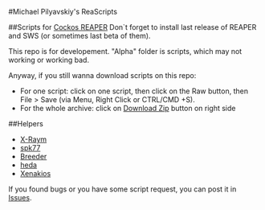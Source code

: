 #Michael Pilyavskiy's ReaScripts

##Scripts for [Cockos REAPER](http://reaper.fm) 
Don`t forget to install last release of REAPER and SWS (or sometimes last beta of them).

This repo is for developement. 
"Alpha" folder is scripts, which may not working or working bad.

Anyway, if you still wanna download scripts on this repo:
- For one script: click on one script, then click on the Raw button, then File > Save (via Menu, Right Click or CTRL/CMD +S).
- For the whole archive: click on [Download Zip](https://github.com/MichaelPilyavskiy/ReaScripts/archive/master.zip) button on right side

##Helpers
- [X-Raym](http://forum.cockos.com/member.php?u=58284)
- [spk77](http://forum.cockos.com/member.php?u=49553)
- [Breeder](http://forum.cockos.com/member.php?u=27094)
- [heda](http://forum.cockos.com/member.php?u=47822)
- [Xenakios](http://forum.cockos.com/member.php?u=3602)

If you found bugs or you have some script request, you can post it in [Issues](https://github.com/MichaelPilyavskiy/ReaScripts/issues).

